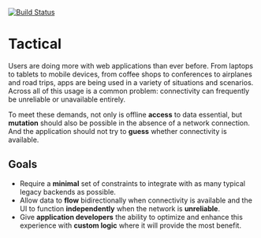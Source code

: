 [![Build Status](https://drone.io/github.com/angular/tactical/status.png)](https://drone.io/github.com/angular/tactical/latest)

# Tactical

Users are doing more with web applications than ever before. From laptops to tablets to mobile devices, from coffee shops to conferences to airplanes and road trips, apps are being used in a variety of situations and scenarios. Across all of this usage is a common problem: connectivity can frequently be unreliable or unavailable entirely.

To meet these demands, not only is offline **access** to data essential, but **mutation** should also be possible in the absence of a network connection. And the application should not try to **guess** whether connectivity is available.

## Goals

* Require a **minimal** set of constraints to integrate with as many typical legacy backends as possible.
* Allow data to **flow** bidirectionally when connectivity is available and the UI to function **independently** when the network is **unreliable**.
* Give **application developers** the ability to optimize and enhance this experience with **custom logic** where it will provide the most benefit.
